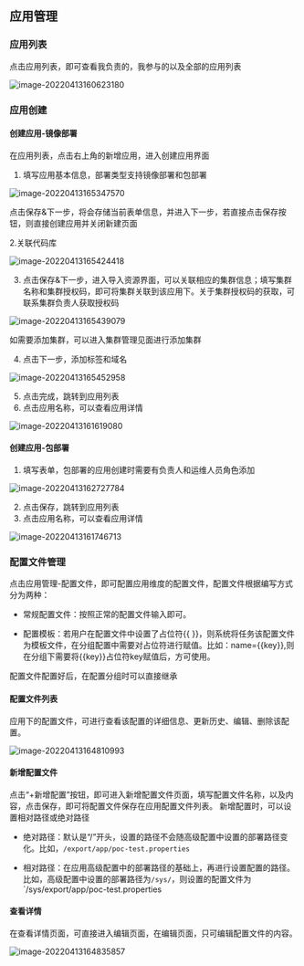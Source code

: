 ## 应用管理

### 应用列表

点击应用列表，即可查看我负责的，我参与的以及全部的应用列表

![image-20220413160623180](http://devops-minio.jdcloud.com/doc-image/All-Image/app.assets/image-20220413160623180.png)

### 应用创建

#### 创建应用-镜像部署

在应用列表，点击右上角的新增应用，进入创建应用界面

1. 填写应用基本信息，部署类型支持镜像部署和包部署

![image-20220413165347570](http://devops-minio.jdcloud.com/doc-image/All-Image/app.assets/image-20220413165347570.png)

点击保存&下一步，将会存储当前表单信息，并进入下一步，若直接点击保存按钮，则直接创建应用并关闭新建页面

2.关联代码库

![image-20220413165424418](http://devops-minio.jdcloud.com/doc-image/All-Image/app.assets/image-20220413165424418.png)

3. 点击保存&下一步，进入导入资源界面，可以关联相应的集群信息；填写集群名称和集群授权码，即可将集群关联到该应用下。关于集群授权码的获取，可联系集群负责人获取授权码

![image-20220413165439079](http://devops-minio.jdcloud.com/doc-image/All-Image/app.assets/image-20220413165439079.png)

如需要添加集群，可以进入集群管理见面进行添加集群

4. 点击下一步，添加标签和域名

![image-20220413165452958](http://devops-minio.jdcloud.com/doc-image/All-Image/app.assets/image-20220413165452958.png)

5. 点击完成，跳转到应用列表
6. 点击应用名称，可以查看应用详情

![image-20220413161619080](http://devops-minio.jdcloud.com/doc-image/All-Image/app.assets/image-20220413161619080.png)

#### 创建应用-包部署

1. 填写表单，包部署的应用创建时需要有负责人和运维人员角色添加

![image-20220413162727784](http://devops-minio.jdcloud.com/doc-image/All-Image/app.assets/image-20220413162727784.png)

2. 点击保存，跳转到应用列表
3. 点击应用名称，可以查看应用详情

![image-20220413161746713](http://devops-minio.jdcloud.com/doc-image/All-Image/app.assets/image-20220413161746713.png)

### 配置文件管理

点击应用管理-配置文件，即可配置应用维度的配置文件，配置文件根据编写方式分为两种：

* 常规配置文件：按照正常的配置文件输入即可。

* 配置模板：若用户在配置文件中设置了占位符{{ }}，则系统将任务该配置文件为模板文件，在分组配置中需要对占位符进行赋值。比如：name={{key}},则在分组下需要将{{key}}占位符key赋值后，方可使用。

配置文件配置好后，在配置分组时可以直接继承

#### 配置文件列表

应用下的配置文件，可进行查看该配置的详细信息、更新历史、编辑、删除该配置。

![image-20220413164810993](http://devops-minio.jdcloud.com/doc-image/All-Image/app.assets/image-20220413164810993.png)

#### 新增配置文件

点击“+新增配置”按钮，即可进入新增配置文件页面，填写配置文件名称，以及内容，点击保存，即可将配置文件保存在应用配置文件列表。
新增配置时，可以设置相对路径或绝对路径

* 绝对路径：默认是“/”开头，设置的路径不会随高级配置中设置的部署路径变化。比如，`/export/app/poc-test.properties`

* 相对路径：在应用高级配置中的部署路径的基础上，再进行设置配置的路径。比如，高级配置中设置的部署路径为`/sys/`，则设置的配置文件为`/sys/export/app/poc-test.properties

#### 查看详情

在查看详情页面，可直接进入编辑页面，在编辑页面，只可编辑配置文件的内容。

![image-20220413164835857](http://devops-minio.jdcloud.com/doc-image/All-Image/app.assets/image-20220413164835857.png)
